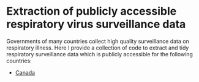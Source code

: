 # Extraction of publicly accessible respiratory virus surveillance data 

Governments of many countries collect high quality surveillance data on respiratory illness. Here I provide a collection of code to extract and tidy respiratory surveillance data which is publicly accessible for the following countries:

- [Canada](https://www.canada.ca/en/public-health/services/surveillance/respiratory-virus-detections-canada.html)

